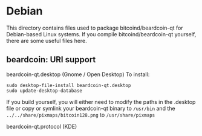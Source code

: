 
Debian
====================
This directory contains files used to package bitcoind/beardcoin-qt
for Debian-based Linux systems. If you compile bitcoind/beardcoin-qt yourself, there are some useful files here.

## beardcoin: URI support ##


beardcoin-qt.desktop  (Gnome / Open Desktop)
To install:

	sudo desktop-file-install beardcoin-qt.desktop
	sudo update-desktop-database

If you build yourself, you will either need to modify the paths in
the .desktop file or copy or symlink your beardcoin-qt binary to `/usr/bin`
and the `../../share/pixmaps/bitcoin128.png` to `/usr/share/pixmaps`

beardcoin-qt.protocol (KDE)


